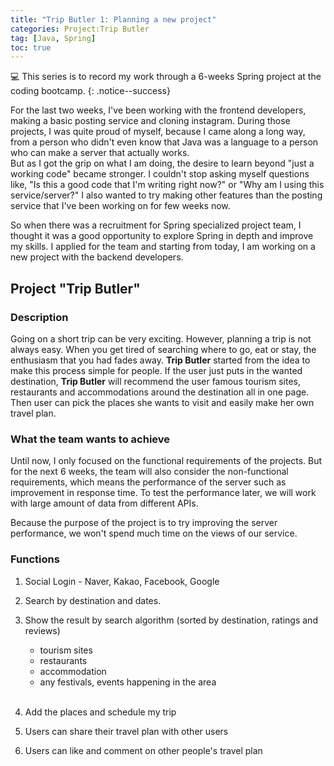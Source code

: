 ```yaml
---
title: "Trip Butler 1: Planning a new project"
categories: Project:Trip Butler
tag: [Java, Spring]
toc: true
---
```



💻 This series is to record my work through a 6-weeks Spring project at the coding bootcamp.
{: .notice--success}


For the last two weeks, I've been working with the frontend developers, making a basic posting service and cloning instagram.
During those projects, I was quite proud of myself, because I came along a long way, from a person who didn't even know that Java was a language to a person who can make a server that actually works.  
But as I got the grip on what I am doing, the desire to learn beyond "just a working code" became stronger.
I couldn't stop asking myself questions like, "Is this a good code that I'm writing right now?" or "Why am I using this service/server?"
I also wanted to try making other features than the posting service that I've been working on for few weeks now.

So when there was a recruitment for Spring specialized project team, I thought it was a good opportunity to explore Spring in depth and improve my skills.
I applied for the team and starting from today, I am working on a new project with the backend developers.

## Project "Trip Butler"
### Description
Going on a short trip can be very exciting. However, planning a trip is not always easy.
When you get tired of searching where to go, eat or stay, the enthusiasm that you had fades away.
**Trip Butler** started from the idea to make this process simple for people.
If the user just puts in the wanted destination, **Trip Butler** will recommend the user famous tourism sites, restaurants and accommodations around the destination all in one page.
Then user can pick the places she wants to visit and easily make her own travel plan.


### What the team wants to achieve
Until now, I only focused on the functional requirements of the projects.
But for the next 6 weeks, the team will also consider the non-functional requirements, which means the performance of the server such as improvement in response time.
To test the performance later, we will work with large amount of data from different APIs.

Because the purpose of the project is to try improving the server performance, we won't spend much time on the views of our service.

### Functions
1. Social Login - Naver, Kakao, Facebook, Google
2. Search by destination and dates.
3. Show the result by search algorithm (sorted by destination, ratings and reviews)
   - tourism sites
   - restaurants 
   - accommodation 
   - any festivals, events happening in the area
   
   <br>
4. Add the places and schedule my trip
5. Users can share their travel plan with other users
6. Users can like and comment on other people's travel plan